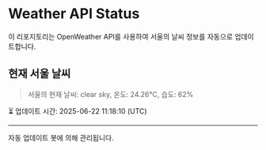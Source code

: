
# Weather API Status

이 리포지토리는 OpenWeather API를 사용하여 서울의 날씨 정보를 자동으로 업데이트합니다.

## 현재 서울 날씨
> 서울의 현재 날씨: clear sky, 온도: 24.26°C, 습도: 62%

⏳ 업데이트 시간: 2025-06-22 11:18:10 (UTC)

---
자동 업데이트 봇에 의해 관리됩니다.
